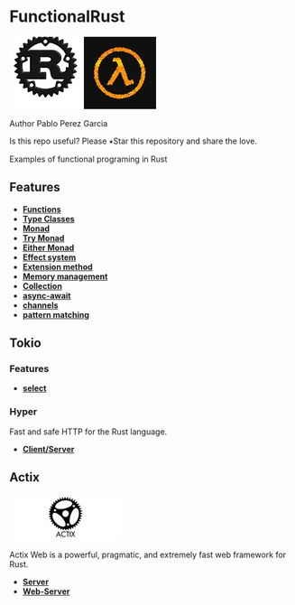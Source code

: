 # FunctionalRust
![My image](img/rust.jpg)
![My image](img/lambda.jpg)

Author Pablo Perez Garcia

Is this repo useful? Please ⭑Star this repository and share the love.

Examples of functional programing in Rust

## Features

* **[Functions](src/features/functions.rs)**
* **[Type Classes](src/features/type_classes.rs)**
* **[Monad](src/features/monad.rs)**
* **[Try Monad](src/features/try_monad.rs)**
* **[Either Monad](src/features/either_monad.rs)**
* **[Effect system](src/features/effect_system.rs)**
* **[Extension method](src/features/extension_method.rs)**
* **[Memory management](src/features/memory_management.rs)**
* **[Collection](src/features/collection.rs)**
* **[async-await](src/features/async_programming.rs)**
* **[channels](src/features/channels_feature.rs)**
* **[pattern matching](src/features/pattern_matching.rs)**

## Tokio

### Features

* **[select](tokio/src/tokio_select.rs)**

### Hyper

Fast and safe HTTP for the Rust language.

* **[Client/Server](tokio/src/tokio_http_hyper.rs)**

## Actix

![My image](img/actix-web.png)

Actix Web is a powerful, pragmatic, and extremely fast web framework for Rust.

* **[Server](actix/src/actix_server.rs)**
* **[Web-Server](actix/src/actix_web_server.rs)**